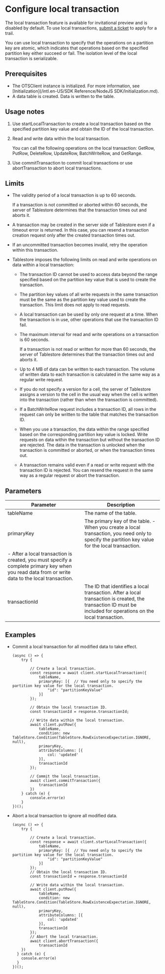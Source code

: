 # Configure local transaction

The local transaction feature is available for invitational preview and is disabled by default. To use local transactions, [submit a ticket](https://workorder-intl.console.aliyun.com/#/ticket/createInd) to apply for a trail.

You can use local transaction to specify that the operations on a partition key are atomic, which indicates that operations based on the specified partition key either succeed or fail. The isolation level of the local transaction is serializable.

## Prerequisites

-   The OTSClient instance is initialized. For more information, see [Initialization](/intl.en-US/SDK Reference/NodeJS SDK/Initialization.md).
-   A data table is created. Data is written to the table.

## Usage notes

1.  Use startLocalTransaction to create a local transaction based on the specified partition key value and obtain the ID of the local transaction.
2.  Read and write data within the local transaction.

    You can call the following operations on the local transaction: GetRow, PutRow, DeleteRow, UpdateRow, BatchWriteRow, and GetRange.

3.  Use commitTransaction to commit local transactions or use abortTransaction to abort local transactions.

## Limits

-   The validity period of a local transaction is up to 60 seconds.

    If a transaction is not committed or aborted within 60 seconds, the server of Tablestore determines that the transaction times out and aborts it.

-   A transaction may be created in the server side of Tablestore even if a timeout error is returned. In this case, you can resend a transaction creation request only after the created transaction times out.
-   If an uncommitted transaction becomes invalid, retry the operation within this transaction.
-   Tablestore imposes the following limits on read and write operations on data within a local transaction:
    -   The transaction ID cannot be used to access data beyond the range specified based on the partition key value that is used to create the transaction.
    -   The partition key values of all write requests in the same transaction must be the same as the partition key value used to create the transaction. This limit does not apply to read requests.
    -   A local transaction can be used by only one request at a time. When the transaction is in use, other operations that use the transaction ID fail.
    -   The maximum interval for read and write operations on a transaction is 60 seconds.

        If a transaction is not read or written for more than 60 seconds, the server of Tablestore determines that the transaction times out and aborts it.

    -   Up to 4 MB of data can be written to each transaction. The volume of written data to each transaction is calculated in the same way as a regular write request.
    -   If you do not specify a version for a cell, the server of Tablestore assigns a version to the cell in the usual way when the cell is written into the transaction \(rather than when the transaction is committed\).
    -   If a BatchWriteRow request includes a transaction ID, all rows in the request can only be written to the table that matches the transaction ID.
    -   When you use a transaction, the data within the range specified based on the corresponding partition key value is locked. Write requests on data within the transaction but without the transaction ID are rejected. The data in the transaction is unlocked when the transaction is committed or aborted, or when the transaction times out.
    -   A transaction remains valid even if a read or write request with the transaction ID is rejected. You can resend the request in the same way as a regular request or abort the transaction.

## Parameters

|Parameter|Description|
|---------|-----------|
|tableName|The name of the table.|
|primaryKey|The primary key of the table. -   When you create a local transaction, you need only to specify the partition key value for the local transaction.
-   After a local transaction is created, you must specify a complete primary key when you read data from or write data to the local transaction. |
|transactionId|The ID that identifies a local transaction. After a local transaction is created, the transaction ID must be included for operations on the local transaction. |

## Examples

-   Commit a local transaction for all modified data to take effect.

    ```
    (async () => {
        try {
    
            // Create a local transaction.
            const response = await client.startLocalTransaction({
                tableName,
                primaryKey: [{  // You need only to specify the partition key value for the local transaction.
                    "id": "partitionKeyValue"
                }]
            });
    
            // Obtain the local transaction ID.
            const transactionId = response.transactionId;
    
            // Write data within the local transaction.
            await client.putRow({
                tableName,
                condition: new TableStore.Condition(TableStore.RowExistenceExpectation.IGNORE, null),
                primaryKey,
                attributeColumns: [{
                    col: 'updated'
                }],
                transactionId
            });
    
            // Commit the local transaction.
            await client.commitTransaction({
                transactionId
            })
        } catch (e) {
            console.error(e)
        }
    })();
    ```

-   Abort a local transaction to ignore all modified data.

    ```
    (async () => {
        try {
    
            // Create a local transaction.
            const response = await client.startLocalTransaction({
                tableName,
                primaryKey: [{  // You need only to specify the partition key value for the local transaction.
                    "id": "partitionKeyValue"
                }]
            });
            // Obtain the local transaction ID.
            const transactionId = response.transactionId
    
            // Write data within the local transaction.
            await client.putRow({
                tableName,
                condition: new TableStore.Condition(TableStore.RowExistenceExpectation.IGNORE, null),
                primaryKey,
                attributeColumns: [{
                    col: 'updated'
                }],
                transactionId
            });
            // Abort the local transaction.
            await client.abortTransaction({
                transactionId
        })
      } catch (e) {
        console.error(e)
      }
    })();
    ```


